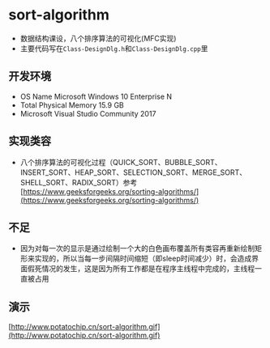 # sort-algorithm
- 数据结构课设，八个排序算法的可视化(MFC实现)
- 主要代码写在`Class-DesignDlg.h`和`Class-DesignDlg.cpp`里

## 开发环境
- OS Name	Microsoft Windows 10 Enterprise N
- Total Physical Memory	15.9 GB
- Microsoft Visual Studio Community 2017

## 实现类容
- 八个排序算法的可视化过程（QUICK_SORT、BUBBLE_SORT、INSERT_SORT、HEAP_SORT、SELECTION_SORT、MERGE_SORT、SHELL_SORT、RADIX_SORT）参考[https://www.geeksforgeeks.org/sorting-algorithms/](https://www.geeksforgeeks.org/sorting-algorithms/)

## 不足

- 因为对每一次的显示是通过绘制一个大的白色画布覆盖所有类容再重新绘制矩形来实现的，所以当每一步间隔时间缩短（即sleep时间减少）时，会造成界面假死情况的发生，这是因为所有工作都是在程序主线程中完成的，主线程一直被占用

## 演示
[http://www.potatochip.cn/sort-algorithm.gif](http://www.potatochip.cn/sort-algorithm.gif)
